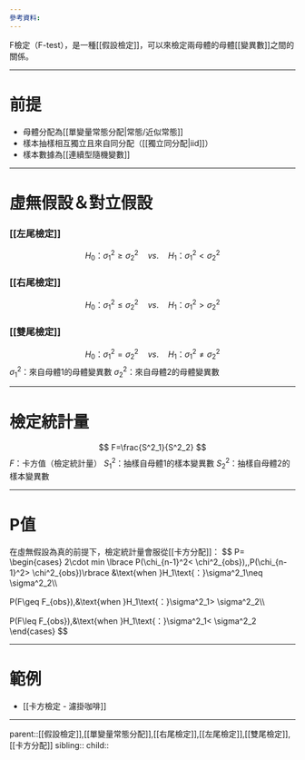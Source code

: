 ```yaml
---
參考資料:
---
```

F檢定（F-test），是一種[[假設檢定]]，可以來檢定兩母體的母體[[變異數]]之間的關係。
- - -
# 前提
- 母體分配為[[單變量常態分配|常態/近似常態]]
- 樣本抽樣相互獨立且來自同分配（[[獨立同分配|iid]]）
- 樣本數據為[[連續型隨機變數]]
- - -
# 虛無假設＆對立假設
### [[左尾檢定]]
$$
H_0\text{：}\sigma^2_1\geq \sigma^2_2\quad vs.\quad H_1\text{：}\sigma^2_1< \sigma^2_2
$$
### [[右尾檢定]]
$$
H_0\text{：}\sigma^2_1\leq \sigma^2_2\quad vs.\quad H_1\text{：}\sigma^2_1>\sigma^2_2
$$
### [[雙尾檢定]]
$$
H_0\text{：}\sigma^2_1=\sigma^2_2\quad vs.\quad H_1\text{：}\sigma^2_1\neq \sigma^2_2
$$
$\sigma^2_1$：來自母體1的母體變異數
$\sigma^2_2$：來自母體2的母體變異數
- - -
# 檢定統計量
$$
F=\frac{S^2_1}{S^2_2}
$$
$F$：卡方值（檢定統計量）
$S^2_1$：抽樣自母體1的樣本變異數
$S^2_2$：抽樣自母體2的樣本變異數
- - -
# P值
在虛無假設為真的前提下，檢定統計量會服從[[卡方分配]]：
$$
P=
\begin{cases}
2\cdot min \lbrace P(\chi_{n-1}^2< \chi^2_{obs}),\,P(\chi_{n-1}^2> \chi^2_{obs})\rbrace &\text{when }H_1\text{：}\sigma^2_1\neq \sigma^2_2\\\\

P(F\geq F_{obs}),&\text{when }H_1\text{：}\sigma^2_1> \sigma^2_2\\\\

P(F\leq F_{obs}),&\text{when }H_1\text{：}\sigma^2_1< \sigma^2_2
\end{cases}
$$
- - -
# 範例
- [[卡方檢定 - 濾掛咖啡]]
- - -
parent::[[假設檢定]],[[單變量常態分配]],[[右尾檢定]],[[左尾檢定]],[[雙尾檢定]],[[卡方分配]]
sibling::
child::